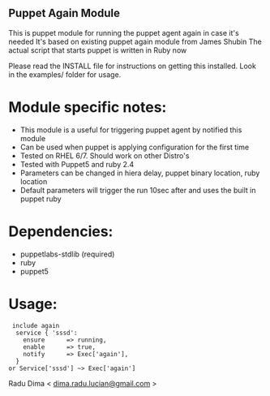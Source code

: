 ## Puppet Again Module 

This is puppet module for running the puppet agent again in case it's needed
It's based on existing puppet again module from
James Shubin
The actual script that starts puppet is written in Ruby now 

Please read the INSTALL file for instructions on getting this installed.
Look in the examples/ folder for usage. 

# Module specific notes:
* This module is a useful for triggering puppet agent by notified this module
* Can be used when puppet is applying configuration for the first time
* Tested on RHEL 6/7. Should work on other Distro's
* Tested with Puppet5 and ruby 2.4
* Parameters can be changed in hiera delay, puppet binary location, ruby location
* Default parameters will trigger the run 10sec after and uses the built in puppet ruby

# Dependencies:
* puppetlabs-stdlib (required)
* ruby
* puppet5 

# Usage:
```
 include again
  service { 'sssd':
    ensure      => running,
    enable      => true,
    notify      => Exec['again'],
  }
or Service['sssd'] ~> Exec['again']
```
Radu Dima < dima.radu.lucian@gmail.com >

